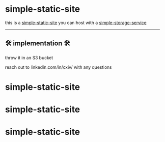 # simple-static-site
this is a [simple-static-site](https://diopsi.de/) you can host with a [simple-storage-service](https://aws.amazon.com/s3/)

***


## 🛠️ implementation 🛠️

throw it in an S3 bucket

reach out to linkedin.com/in/cxiv/ with any questions

# simple-static-site
# simple-static-site
# simple-static-site
